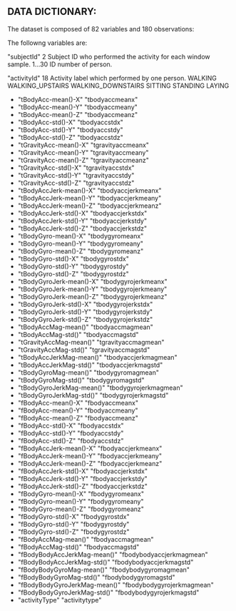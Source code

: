 ## DATA DICTIONARY:
                
The dataset is composed of 82 variables and 180 observations:

The followng variables are:

"subjectId"       2
        Subject ID who performed the activity for each window sample.
                1...30 ID number of person.
                
"activityId"      18
        Activity label which performed by one person.
                WALKING
                WALKING_UPSTAIRS
                WALKING_DOWNSTAIRS
                SITTING
                STANDING
                LAYING

* "tBodyAcc-mean()-X" "tbodyaccmeanx"
* "tBodyAcc-mean()-Y" "tbodyaccmeany"
* "tBodyAcc-mean()-Z" "tbodyaccmeanz"
* "tBodyAcc-std()-X" "tbodyaccstdx"
* "tBodyAcc-std()-Y" "tbodyaccstdy"
* "tBodyAcc-std()-Z" "tbodyaccstdz"
* "tGravityAcc-mean()-X" "tgravityaccmeanx"
* "tGravityAcc-mean()-Y" "tgravityaccmeany"
* "tGravityAcc-mean()-Z" "tgravityaccmeanz"
* "tGravityAcc-std()-X" "tgravityaccstdx"
* "tGravityAcc-std()-Y" "tgravityaccstdy"
* "tGravityAcc-std()-Z" "tgravityaccstdz"
* "tBodyAccJerk-mean()-X" "tbodyaccjerkmeanx"
* "tBodyAccJerk-mean()-Y" "tbodyaccjerkmeany"
* "tBodyAccJerk-mean()-Z" "tbodyaccjerkmeanz"
* "tBodyAccJerk-std()-X" "tbodyaccjerkstdx"
* "tBodyAccJerk-std()-Y" "tbodyaccjerkstdy"
* "tBodyAccJerk-std()-Z" "tbodyaccjerkstdz"
* "tBodyGyro-mean()-X" "tbodygyromeanx"
* "tBodyGyro-mean()-Y" "tbodygyromeany"
* "tBodyGyro-mean()-Z" "tbodygyromeanz"
* "tBodyGyro-std()-X" "tbodygyrostdx"
* "tBodyGyro-std()-Y" "tbodygyrostdy"
* "tBodyGyro-std()-Z" "tbodygyrostdz"
* "tBodyGyroJerk-mean()-X" "tbodygyrojerkmeanx"
* "tBodyGyroJerk-mean()-Y" "tbodygyrojerkmeany"
* "tBodyGyroJerk-mean()-Z" "tbodygyrojerkmeanz"
* "tBodyGyroJerk-std()-X" "tbodygyrojerkstdx"
* "tBodyGyroJerk-std()-Y" "tbodygyrojerkstdy"
* "tBodyGyroJerk-std()-Z" "tbodygyrojerkstdz"
* "tBodyAccMag-mean()" "tbodyaccmagmean"
* "tBodyAccMag-std()" "tbodyaccmagstd"
* "tGravityAccMag-mean()" "tgravityaccmagmean"
* "tGravityAccMag-std()" "tgravityaccmagstd"
* "tBodyAccJerkMag-mean()" "tbodyaccjerkmagmean"
* "tBodyAccJerkMag-std()" "tbodyaccjerkmagstd"
* "tBodyGyroMag-mean()" "tbodygyromagmean"
* "tBodyGyroMag-std()" "tbodygyromagstd"
* "tBodyGyroJerkMag-mean()" "tbodygyrojerkmagmean"
* "tBodyGyroJerkMag-std()" "tbodygyrojerkmagstd"
* "fBodyAcc-mean()-X" "fbodyaccmeanx"
* "fBodyAcc-mean()-Y" "fbodyaccmeany"
* "fBodyAcc-mean()-Z" "fbodyaccmeanz"
* "fBodyAcc-std()-X" "fbodyaccstdx"
* "fBodyAcc-std()-Y" "fbodyaccstdy"
* "fBodyAcc-std()-Z" "fbodyaccstdz"
* "fBodyAccJerk-mean()-X" "fbodyaccjerkmeanx"
* "fBodyAccJerk-mean()-Y" "fbodyaccjerkmeany"
* "fBodyAccJerk-mean()-Z" "fbodyaccjerkmeanz"
* "fBodyAccJerk-std()-X" "fbodyaccjerkstdx"
* "fBodyAccJerk-std()-Y" "fbodyaccjerkstdy"
* "fBodyAccJerk-std()-Z" "fbodyaccjerkstdz"
* "fBodyGyro-mean()-X" "fbodygyromeanx"
* "fBodyGyro-mean()-Y" "fbodygyromeany"
* "fBodyGyro-mean()-Z" "fbodygyromeanz"
* "fBodyGyro-std()-X" "fbodygyrostdx"
* "fBodyGyro-std()-Y" "fbodygyrostdy"
* "fBodyGyro-std()-Z" "fbodygyrostdz"
* "fBodyAccMag-mean()" "fbodyaccmagmean"
* "fBodyAccMag-std()" "fbodyaccmagstd"
* "fBodyBodyAccJerkMag-mean()" "fbodybodyaccjerkmagmean"
* "fBodyBodyAccJerkMag-std()" "fbodybodyaccjerkmagstd"
* "fBodyBodyGyroMag-mean()" "fbodybodygyromagmean"
* "fBodyBodyGyroMag-std()" "fbodybodygyromagstd"
* "fBodyBodyGyroJerkMag-mean()" "fbodybodygyrojerkmagmean"
* "fBodyBodyGyroJerkMag-std()" "fbodybodygyrojerkmagstd"
* "activityType" "activitytype"


        
